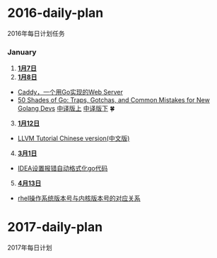 # 2016-daily-plan
2016年每日计划任务

### January
1. **[1月7日](/issues/1)**
2. **[1月8日](/issues/2)**
  * [Caddy，一个用Go实现的Web Server](http://tonybai.com/2015/06/04/caddy-a-web-server-in-go/r-in-go/)
  * [50 Shades of Go: Traps, Gotchas, and Common Mistakes for New Golang Devs](http://devs.cloudimmunity.com/gotchas-and-common-mistakes-in-go-golang/)   [中译版上](http://blog.hackcv.com/index.php/archives/80/)  [中译版下](http://blog.hackcv.com/index.php/archives/82/)   :four_leaf_clover:
3. **[1月12日](/issues/5)**
  * [LLVM Tutorial Chinese version(中文版)](http://kaleidoscope-llvm-tutorial-zh-cn.readthedocs.org/zh_CN/latest/)
4. **[3月1日]()**
  * [IDEA设置报错自动格式化go代码](http://stackoverflow.com/questions/33774950/execute-gofmt-on-file-save-in-intellij)
5. **[4月13日]()**
  * [rhel操作系统版本号与内核版本号的对应关系](https://access.redhat.com/articles/3078)
  
  
  # 2017-daily-plan
  2017年每日计划
